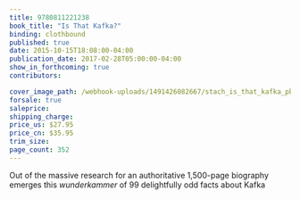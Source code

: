 ```yaml
---
title: 9780811221238
book_title: "Is That Kafka?"
binding: clothbound
published: true
date: 2015-10-15T18:08:00-04:00
publication_date: 2017-02-28T05:00:00-04:00
show_in_forthcoming: true
contributors:

cover_image_path: /webhook-uploads/1491426082667/stach_is_that_kafka_pbk.jpg
forsale: true
saleprice:
shipping_charge:
price_us: $27.95
price_cn: $35.95
trim_size:
page_count: 352
---
```

Out of the massive research for an authoritative 1,500-page biography emerges this _wunderkammer_ of 99 delightfully odd facts about Kafka

